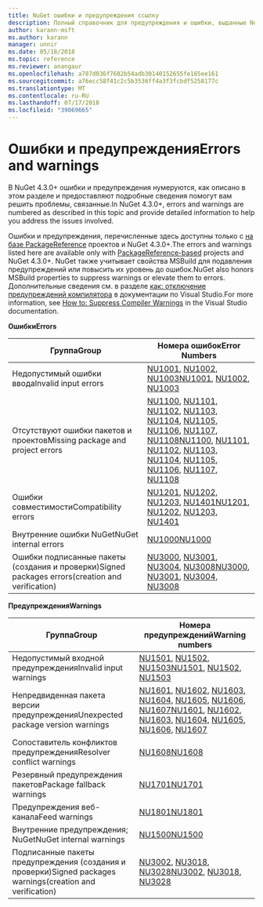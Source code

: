 ```yaml
---
title: NuGet ошибки и предупреждения ссылку
description: Полный справочник для предупреждения и ошибки, выданные NuGet при выполнении различных операций NuGet.
author: karann-msft
ms.author: karann
manager: unnir
ms.date: 05/18/2018
ms.topic: reference
ms.reviewer: anangaur
ms.openlocfilehash: a787d036f7682b54adb30140152655fe165ee161
ms.sourcegitcommit: a76ecc58f41c2c5b3536ff4a3f3fcbdf5258177c
ms.translationtype: MT
ms.contentlocale: ru-RU
ms.lasthandoff: 07/17/2018
ms.locfileid: "39069665"
---
```

# <a name="errors-and-warnings"></a><span data-ttu-id="f7363-103">Ошибки и предупреждения</span><span class="sxs-lookup"><span data-stu-id="f7363-103">Errors and warnings</span></span>

<span data-ttu-id="f7363-104">В NuGet 4.3.0+ ошибки и предупреждения нумеруются, как описано в этом разделе и предоставляют подробные сведения помогут вам решить проблемы, связанные.</span><span class="sxs-lookup"><span data-stu-id="f7363-104">In NuGet 4.3.0+, errors and warnings are numbered as described in this topic and provide detailed information to help you address the issues involved.</span></span>

<span data-ttu-id="f7363-105">Ошибки и предупреждения, перечисленные здесь доступны только с [на базе PackageReference](../consume-packages/package-references-in-project-files.md) проектов и NuGet 4.3.0+.</span><span class="sxs-lookup"><span data-stu-id="f7363-105">The errors and warnings listed here are available only with [PackageReference-based](../consume-packages/package-references-in-project-files.md) projects and NuGet 4.3.0+.</span></span> <span data-ttu-id="f7363-106">NuGet также учитывает свойства MSBuild для подавления предупреждений или повысить их уровень до ошибок.</span><span class="sxs-lookup"><span data-stu-id="f7363-106">NuGet also honors MSBuild properties to suppress warnings or elevate them to errors.</span></span> <span data-ttu-id="f7363-107">Дополнительные сведения см. в разделе [как: отключение предупреждений компилятора](/visualstudio/ide/how-to-suppress-compiler-warnings) в документации по Visual Studio.</span><span class="sxs-lookup"><span data-stu-id="f7363-107">For more information, see [How to: Suppress Compiler Warnings](/visualstudio/ide/how-to-suppress-compiler-warnings) in the Visual Studio documentation.</span></span>

<span data-ttu-id="f7363-108">**Ошибки**</span><span class="sxs-lookup"><span data-stu-id="f7363-108">**Errors**</span></span>

| <span data-ttu-id="f7363-109">Группа</span><span class="sxs-lookup"><span data-stu-id="f7363-109">Group</span></span> | <span data-ttu-id="f7363-110">Номера ошибок</span><span class="sxs-lookup"><span data-stu-id="f7363-110">Error Numbers</span></span> |
| --- | --- |
| <span data-ttu-id="f7363-111">Недопустимый ошибки ввода</span><span class="sxs-lookup"><span data-stu-id="f7363-111">Invalid input errors</span></span> | <span data-ttu-id="f7363-112">[NU1001](./errors-and-warnings/NU1001.md), [NU1002](./errors-and-warnings/NU1002.md), [NU1003](./errors-and-warnings/NU1003.md)</span><span class="sxs-lookup"><span data-stu-id="f7363-112">[NU1001](./errors-and-warnings/NU1001.md), [NU1002](./errors-and-warnings/NU1002.md), [NU1003](./errors-and-warnings/NU1003.md)</span></span> |
| <span data-ttu-id="f7363-113">Отсутствуют ошибки пакетов и проектов</span><span class="sxs-lookup"><span data-stu-id="f7363-113">Missing package and project errors</span></span> | <span data-ttu-id="f7363-114">[NU1100](./errors-and-warnings/NU1100.md), [NU1101](./errors-and-warnings/NU1101.md), [NU1102](./errors-and-warnings/NU1102.md), [NU1103](./errors-and-warnings/NU1103.md), [NU1104](./errors-and-warnings/NU1104.md), [NU1105](./errors-and-warnings/NU1105.md), [NU1106](./errors-and-warnings/NU1106.md), [NU1107](./errors-and-warnings/NU1107.md), [NU1108](./errors-and-warnings/NU1108.md)</span><span class="sxs-lookup"><span data-stu-id="f7363-114">[NU1100](./errors-and-warnings/NU1100.md), [NU1101](./errors-and-warnings/NU1101.md), [NU1102](./errors-and-warnings/NU1102.md), [NU1103](./errors-and-warnings/NU1103.md), [NU1104](./errors-and-warnings/NU1104.md), [NU1105](./errors-and-warnings/NU1105.md), [NU1106](./errors-and-warnings/NU1106.md), [NU1107](./errors-and-warnings/NU1107.md), [NU1108](./errors-and-warnings/NU1108.md)</span></span> |
| <span data-ttu-id="f7363-115">Ошибки совместимости</span><span class="sxs-lookup"><span data-stu-id="f7363-115">Compatibility errors</span></span> | <span data-ttu-id="f7363-116">[NU1201](./errors-and-warnings/NU1201.md), [NU1202](./errors-and-warnings/NU1202.md), [NU1203](./errors-and-warnings/NU1203.md), [NU1401](./errors-and-warnings/NU1401.md)</span><span class="sxs-lookup"><span data-stu-id="f7363-116">[NU1201](./errors-and-warnings/NU1201.md), [NU1202](./errors-and-warnings/NU1202.md), [NU1203](./errors-and-warnings/NU1203.md), [NU1401](./errors-and-warnings/NU1401.md)</span></span> |
| <span data-ttu-id="f7363-117">Внутренние ошибки NuGet</span><span class="sxs-lookup"><span data-stu-id="f7363-117">NuGet internal errors</span></span> | [<span data-ttu-id="f7363-118">NU1000</span><span class="sxs-lookup"><span data-stu-id="f7363-118">NU1000</span></span>](./errors-and-warnings/NU1000.md) |
| <span data-ttu-id="f7363-119">Ошибки подписанные пакеты (создания и проверки)</span><span class="sxs-lookup"><span data-stu-id="f7363-119">Signed packages errors(creation and verification)</span></span> | <span data-ttu-id="f7363-120">[NU3000](./errors-and-warnings/NU3000.md), [NU3001](./errors-and-warnings/NU3001.md), [NU3004](./errors-and-warnings/NU3004.md), [NU3008](./errors-and-warnings/NU3008.md)</span><span class="sxs-lookup"><span data-stu-id="f7363-120">[NU3000](./errors-and-warnings/NU3000.md), [NU3001](./errors-and-warnings/NU3001.md), [NU3004](./errors-and-warnings/NU3004.md), [NU3008](./errors-and-warnings/NU3008.md)</span></span> |

<span data-ttu-id="f7363-121">**Предупреждения**</span><span class="sxs-lookup"><span data-stu-id="f7363-121">**Warnings**</span></span>

| <span data-ttu-id="f7363-122">Группа</span><span class="sxs-lookup"><span data-stu-id="f7363-122">Group</span></span> | <span data-ttu-id="f7363-123">Номера предупреждений</span><span class="sxs-lookup"><span data-stu-id="f7363-123">Warning numbers</span></span> |
| --- | --- |
| <span data-ttu-id="f7363-124">Недопустимый входной предупреждения</span><span class="sxs-lookup"><span data-stu-id="f7363-124">Invalid input warnings</span></span> | <span data-ttu-id="f7363-125">[NU1501](./errors-and-warnings/NU1501.md), [NU1502](./errors-and-warnings/NU1502.md), [NU1503](./errors-and-warnings/NU1503.md)</span><span class="sxs-lookup"><span data-stu-id="f7363-125">[NU1501](./errors-and-warnings/NU1501.md), [NU1502](./errors-and-warnings/NU1502.md), [NU1503](./errors-and-warnings/NU1503.md)</span></span> |
| <span data-ttu-id="f7363-126">Непредвиденная пакета версии предупреждения</span><span class="sxs-lookup"><span data-stu-id="f7363-126">Unexpected package version warnings</span></span> | <span data-ttu-id="f7363-127">[NU1601](./errors-and-warnings/NU1601.md), [NU1602](./errors-and-warnings/NU1602.md), [NU1603](./errors-and-warnings/NU1603.md), [NU1604](./errors-and-warnings/NU1604.md), [NU1605](./errors-and-warnings/NU1605.md), [NU1606](./errors-and-warnings/NU1108.md), [NU1607](./errors-and-warnings/NU1107.md)</span><span class="sxs-lookup"><span data-stu-id="f7363-127">[NU1601](./errors-and-warnings/NU1601.md), [NU1602](./errors-and-warnings/NU1602.md), [NU1603](./errors-and-warnings/NU1603.md), [NU1604](./errors-and-warnings/NU1604.md), [NU1605](./errors-and-warnings/NU1605.md), [NU1606](./errors-and-warnings/NU1108.md), [NU1607](./errors-and-warnings/NU1107.md)</span></span> |
| <span data-ttu-id="f7363-128">Сопоставитель конфликтов предупреждения</span><span class="sxs-lookup"><span data-stu-id="f7363-128">Resolver conflict warnings</span></span> | [<span data-ttu-id="f7363-129">NU1608</span><span class="sxs-lookup"><span data-stu-id="f7363-129">NU1608</span></span>](./errors-and-warnings/NU1608.md) |
| <span data-ttu-id="f7363-130">Резервный предупреждения пакетов</span><span class="sxs-lookup"><span data-stu-id="f7363-130">Package fallback warnings</span></span> | [<span data-ttu-id="f7363-131">NU1701</span><span class="sxs-lookup"><span data-stu-id="f7363-131">NU1701</span></span>](./errors-and-warnings/NU1701.md) |
| <span data-ttu-id="f7363-132">Предупреждения веб-канала</span><span class="sxs-lookup"><span data-stu-id="f7363-132">Feed warnings</span></span> | [<span data-ttu-id="f7363-133">NU1801</span><span class="sxs-lookup"><span data-stu-id="f7363-133">NU1801</span></span>](./errors-and-warnings/NU1801.md) |
| <span data-ttu-id="f7363-134">Внутренние предупреждения; NuGet</span><span class="sxs-lookup"><span data-stu-id="f7363-134">NuGet internal warnings</span></span> | [<span data-ttu-id="f7363-135">NU1500</span><span class="sxs-lookup"><span data-stu-id="f7363-135">NU1500</span></span>](./errors-and-warnings/NU1500.md) |
| <span data-ttu-id="f7363-136">Подписанные пакеты предупреждения (создания и проверки)</span><span class="sxs-lookup"><span data-stu-id="f7363-136">Signed packages warnings(creation and verification)</span></span> | <span data-ttu-id="f7363-137">[NU3002](./errors-and-warnings/NU3002.md), [NU3018](./errors-and-warnings/NU3018.md), [NU3028](./errors-and-warnings/NU3028.md)</span><span class="sxs-lookup"><span data-stu-id="f7363-137">[NU3002](./errors-and-warnings/NU3002.md), [NU3018](./errors-and-warnings/NU3018.md), [NU3028](./errors-and-warnings/NU3028.md)</span></span> |
